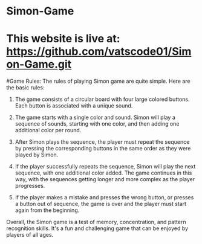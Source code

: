 # Simon-Game
# This website is live at: https://github.com/vatscode01/Simon-Game.git

#Game Rules:
The rules of playing Simon game are quite simple. Here are the basic rules:

1) The game consists of a circular board with four large colored buttons. Each button is associated with a unique sound.

2) The game starts with a single color and sound. Simon will play a sequence of sounds, starting with one color, and then adding one additional color per round.

3) After Simon plays the sequence, the player must repeat the sequence by pressing the corresponding buttons in the same order as they were played by Simon.

4) If the player successfully repeats the sequence, Simon will play the next sequence, with one additional color added. The game continues in this way, with the sequences getting longer and more complex as the player progresses.

5) If the player makes a mistake and presses the wrong button, or presses a button out of sequence, the game is over and the player must start again from the beginning. 

Overall, the Simon game is a test of memory, concentration, and pattern recognition skills. It's a fun and challenging game that can be enjoyed by players of all ages.
